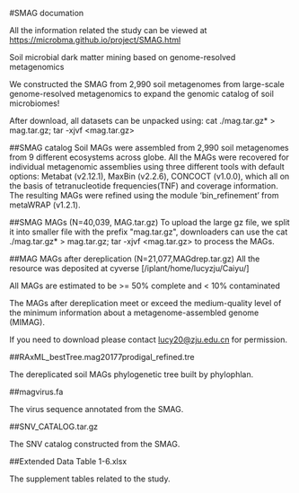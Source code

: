 #SMAG documation

All the information related the study can be viewed at https://microbma.github.io/project/SMAG.html

Soil microbial dark matter mining based on genome-resolved metagenomics

We constructed the SMAG from 2,990 soil metagenomes from large-scale genome-resolved metagenomics to expand the genomic catalog of soil microbiomes!

After download, all datasets can be unpacked using: cat ./mag.tar.gz* > mag.tar.gz; tar -xjvf <mag.tar.gz>

##SMAG catalog
Soil MAGs were assembled from 2,990 soil metagenomes from 9 different ecosystems across globe. All the MAGs were recovered for individual metagenomic assemblies using three different tools with default options: Metabat (v2.12.1), MaxBin (v2.2.6), CONCOCT (v1.0.0), which all on the basis of tetranucleotide frequencies(TNF) and coverage information. The resulting MAGs were refined using the module ‘bin_refinement’ from metaWRAP (v1.2.1).

##SMAG MAGs (N=40,039, MAG.tar.gz)
To upload the large gz file, we split it into smaller file with the prefix "mag.tar.gz", downloaders can use the cat ./mag.tar.gz* > mag.tar.gz; tar -xjvf <mag.tar.gz> to process the MAGs.

##MAG MAGs after dereplication (N=21,077,MAGdrep.tar.gz) All the resource was deposited at cyverse [/iplant/home/lucyzju/Caiyu/]

All MAGs are estimated to be >= 50% complete and < 10% contaminated

The MAGs after dereplication meet or exceed the medium-quality level of the minimum information about a metagenome-assembled genome (MIMAG).

If you need to download please contact lucy20@zju.edu.cn for permission.

##RAxML_bestTree.mag20177prodigal_refined.tre

The dereplicated soil MAGs phylogenetic tree built by phylophlan.

##magvirus.fa

The virus sequence annotated from the SMAG.

##SNV_CATALOG.tar.gz

The SNV catalog constructed from the SMAG.

##Extended Data Table 1-6.xlsx

The supplement tables related to the study.